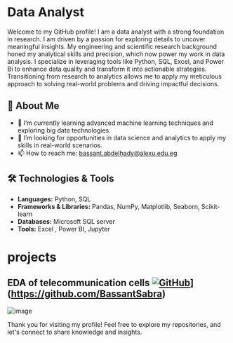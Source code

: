 # Data Analyst

Welcome to my GitHub profile! I am a data analyst with a strong foundation in research. I am driven by a passion for exploring details to uncover meaningful insights. My engineering and scientific research background honed my analytical skills and precision, which now power my work in data analysis. I specialize in leveraging tools like Python, SQL, Excel, and Power Bi to enhance data quality and transform it into actionable strategies. Transitioning from research to analytics allows me to apply my meticulous approach to solving real-world problems and driving impactful decisions.

## 🚀 About Me
- 🌱 I’m currently learning advanced machine learning techniques and exploring big data technologies.
- 💼 I’m looking for opportunities in data science and analytics to apply my skills in real-world scenarios.
- 📫 How to reach me: bassant.abdelhady@alexu.edu.eg

## 🛠️ Technologies & Tools

- **Languages:** Python, SQL
- **Frameworks & Libraries:** Pandas, NumPy, Matplotlib, Seaborn, Scikit-learn
- **Databases:** Microsoft SQL server
- **Tools:** Excel , Power BI, Jupyter

 # projects 
 
 ## EDA of telecommunication cells [![GitHub](https://img.shields.io/badge/GitHub-100000?style=for-the-badge&logo=github&logoColor=white)](https://github.com/BassantSabra/EDA-project-for-Telecommunication-dataset)](https://github.com/BassantSabra)



![image](https://github.com/user-attachments/assets/e5d059d5-d42e-4bf5-ae46-6b9b0b5f666b)








Thank you for visiting my profile! Feel free to explore my repositories, and let's connect to share knowledge and insights.
<!---
